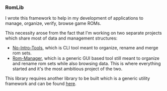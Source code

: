 ### RomLib

I wrote this framework to help in my development of applications to manage, organize, verify, browse game ROMs.

This necessity arose from the fact that I'm working on two separate projects which share most of data and management structures:

- [No-Intro-Tools](https://github.com/Jakz/no-intro-tools), which is CLI tool meant to organize, rename and merge rom sets.
- [Rom-Manager](https://github.com/Jakz/rom-manager), which is a generic GUI based tool still meant to organize and rename rom sets while also browsing data. This is where everything started and it's the most ambitious project of the two.

This library requires another library to be built which is a generic utility framework and can be found [here](https://github.com/Jakz/java-pix-lib).